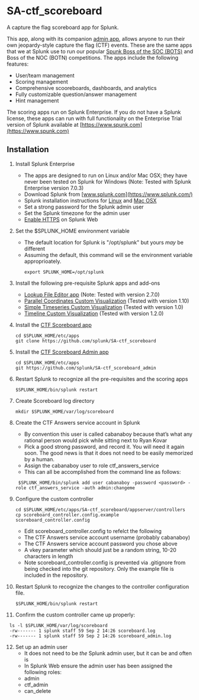 
# SA-ctf_scoreboard
A capture the flag scoreboard app for Splunk.

This app, along with its companion [admin app](https://github.com/splunk/SA-ctf_scoreboard_admin), allows anyone to run their own jeopardy-style capture the flag (CTF) events. These are the same apps that we at Splunk use to run our popular [Spunk Boss of the SOC (BOTS)](https://www.splunk.com/blog/2017/09/06/what-you-need-to-know-about-boss-of-the-soc.html) and Boss of the NOC (BOTN) competitions. The apps include the following features:
  * User/team management
  * Scoring management
  * Comprehensive scooreboards, dashboards, and analytics
  * Fully customizable question/answer management
  * Hint management
 
The scoring apps run on Splunk Enterprise. If you do not have a Splunk license, these apps can run with full functionality on the Enterprise Trial version of Splunk available at [https://www.spunk.com](https://www.spunk.com)

## Installation
1.	Install Splunk Enterprise 
    * The apps are designed to run on Linux and/or Mac OSX; they have never been tested on Splunk for Windows (Note: Tested with Splunk Enterprise version 7.0.3)
    * Download Splunk from [www.splunk.com](https://www.splunk.com/) 
    * Splunk installation instructions for [Linux](http://docs.splunk.com/Documentation/Splunk/7.0.3/Installation/InstallonLinux) and [Mac OSX](http://docs.splunk.com/Documentation/Splunk/7.0.3/Installation/InstallonMacOS) 
    * Set a strong password for the Splunk admin user
    * Set the Splunk timezone for the admin user
    * [Enable HTTPS](http://docs.splunk.com/Documentation/Splunk/7.0.3/Security/TurnonbasicencryptionwithSplunkWeb) on Splunk Web
   
 2. Set the $SPLUNK_HOME environment variable
    * The default location for Splunk is "/opt/splunk" but yours *may* be different
    * Assuming the default, this command will se the environment variable approprioately.
       ```
      export SPLUNK_HOME=/opt/splunk
      ```
2.	Install the following pre-requisite Splunk apps and add-ons
      * [Lookup File Editor app](https://splunkbase.splunk.com/app/1724/) (Note: Tested with version 2.7.0)
      * [Parallel Coordinates Custom Visualization](https://splunkbase.splunk.com/app/3137/) (Tested with version 1.10)
      * [Simple Timeseries Custom Visualization](https://splunkbase.splunk.com/app/3436/) (Tested with version 1.0)
      * [Timeline Custom Visualization](https://splunkbase.splunk.com/app/3120/) (Tested with version 1.2.0)

3.	Install the [CTF Scoreboard app](https://github.com/daveherrald/SA-ctf_scoreboard)
    ```
    cd $SPLUNK_HOME/etc/apps
    git clone https://github.com/splunk/SA-ctf_scoreboard
    ```

4.	Install the [CTF Scoreboard Admin app](https://github.com/daveherrald/SA-ctf_scoreboard_admin)
    ```
    cd $SPLUNK_HOME/etc/apps
    git https://github.com/splunk/SA-ctf_scoreboard_admin
    ```
5.	Restart Splunk to recognize all the pre-requisites and the scoring apps
    ```
    $SPLUNK_HOME/bin/splunk restart
    ```
7.	Create Scoreboard log directory 
    ```
    mkdir $SPLUNK_HOME/var/log/scoreboard
    ```
8.	Create the CTF Answers service account in Splunk
    * By convention this user is called cabanaboy because that’s what any rational person would pick while sitting next to Ryan Kovar
    * Pick a good strong password, and record it. You will need it again soon. The good news is that it does not need to be easily memorized by a human.
    * Assign the cabanaboy user to role ctf_answers_service
    * This can all be accomplished from the command line as follows:
    ```
     $SPLUNK_HOME/bin/splunk add user cabanaboy -password <password> -role ctf_answers_service -auth admin:changeme
    ```
 9.	Configure the custom controller 
    ```
    cd $SPLUNK_HOME/etc/apps/SA-ctf_scoreboard/appserver/controllers
    cp scoreboard_controller.config.example scoreboard_controller.config
    ```

    * Edit scoreboard_controller.config to refelct the following 
    * The  CTF Answers service account username (probably cabanaboy) 
    * The  CTF Answers service account password you chose above
    * A vkey parameter which should just be a random string, 10-20 characters in length
    * Note scoreboard_controller.config is prevented via .gitignore from being checked into the git repository. Only the example file is included in the repository.

10. Restart Splunk to recognize the changes to the controller configuration file.
    ```
    $SPLUNK_HOME/bin/splunk restart
    ```

11.	Confirm the custom controller came up properly: 
   ```
    ls -l $SPLUNK_HOME/var/log/scoreboard
    -rw------- 1 splunk staff 59 Sep 2 14:26 scoreboard.log
    -rw------- 1 splunk staff 59 Sep 2 14:26 scoreboard_admin.log
   ```

12.	Set up an admin user 
    * It does not need to be *the* Splunk admin user, but it can be and often is
    * In Splunk Web ensure the admin user has been assigned the following roles: 
    * admin
    * ctf_admin
    * can_delete
        
